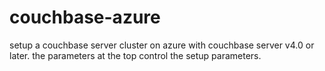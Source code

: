 # couchbase-azure
setup a couchbase server cluster on azure with couchbase server v4.0 or later. the parameters at the top control the setup parameters.